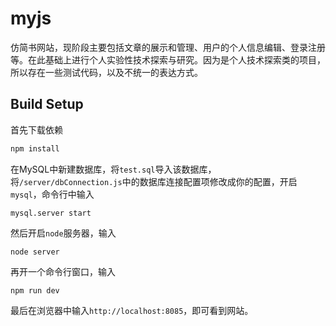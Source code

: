 # myjs
仿简书网站，现阶段主要包括文章的展示和管理、用户的个人信息编辑、登录注册等。在此基础上进行个人实验性技术探索与研究。因为是个人技术探索类的项目，所以存在一些测试代码，以及不统一的表达方式。

## Build Setup
首先下载依赖
``` bash
npm install
```
在MySQL中新建数据库，将`test.sql`导入该数据库，将`/server/dbConnection.js`中的数据库连接配置项修改成你的配置，开启`mysql`，命令行中输入
```
mysql.server start
```
然后开启`node`服务器，输入
```
node server
```
再开一个命令行窗口，输入
```
npm run dev
```
最后在浏览器中输入`http://localhost:8085`，即可看到网站。
